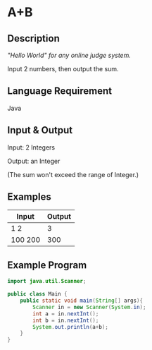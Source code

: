 # A+B

## Description

*"Hello World" for any online judge system.*

Input 2 numbers, then output the sum.

## Language Requirement

Java

## Input & Output

Input: 2 Integers

Output: an Integer

(The sum won't exceed the range of Integer.)

## Examples

| Input   | Output |
| ------- | ------ |
| 1 2     | 3      |
| 100 200 | 300    |

## Example Program

```java
import java.util.Scanner;

public class Main {
    public static void main(String[] args){
        Scanner in = new Scanner(System.in);
        int a = in.nextInt();
        int b = in.nextInt();
        System.out.println(a+b);
    }
}

```

